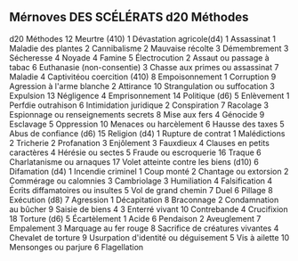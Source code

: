## Mérnoves DES SCÉLÉRATS d20 Méthodes

d20 Méthodes 12 Meurtre (410)
1 Dévastation agricole(d4) 1 Assassinat
1 Maladie des plantes 2  Cannibalisme
2 Mauvaise récolte 3 Démembrement
3 Sécheresse 4  Noyade
4  Famine 5  Électrocution
2 Assaut ou passage à tabac 6 Euthanasie (non-consentie)
3 Chasse aux primes ou assassinat 7 Maladie
4 Captivitéou coercition (410) 8  Empoisonnement
1 Corruption 9 Agression à l'arme blanche
2  Attirance 10  Strangulation ou suffocation
3  Expulsion 13  Négligence
4 Emprisonnement 14 Politique (d6)
5 Enlèvement 1 Perfdie outrahison
6 Intimidation juridique 2  Conspiration
7 Racolage 3 Espionnage ou renseignements secrets
8 Mise aux fers 4 Génocide
9  Esclavage 5  Oppression
10 Menaces ou harcèlement 6 Hausse des taxes
5 Abus de confiance (d6) 15 Religion (d4)
1 Rupture de contrat 1 Malédictions
2  Tricherie 2  Profanation
3 Enjôlement 3  Fauxdieux
4 Clauses en petits caractères 4 Hérésie ou sectes
5 Fraude ou escroquerie 16  Traque
6  Charlatanisme ou arnaques 17 Volet atteinte contre les biens (d10)
6  Difamation (d4) 1 Incendie criminel
1 Coup monté 2  Chantage ou extorsion
2  Commérage ou calomnies 3  Cambriolage
3  Humiliation 4  Falsification
4 Écrits diffamatoires ou insultes 5 Vol de grand chemin
7 Duel 6  Pillage
8 Exécution (d8) 7 Agression
1  Décapitation 8  Braconnage
2 Condamnation au bûcher 9 Saisie de biens
4 3  Enterré vivant 10  Contrebande
4 Crucifixion 18  Torture (d6)
5  Écartèlement 1 Acide
6  Pendaison 2  Aveuglement
7  Empalement 3 Marquage au fer rouge
8 Sacrifice de créatures vivantes 4 Chevalet de torture
9  Usurpation d'identité ou déguisement 5 Vis à ailette
10 Mensonges ou parjure 6  Flagellation